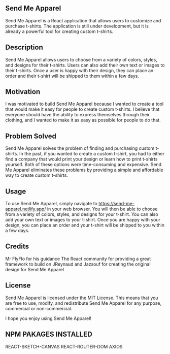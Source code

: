 ## Send Me Apparel

Send Me Apparel is a React application that allows users to customize and purchase t-shirts. The application is still under development, but it is already a powerful tool for creating custom t-shirts.

## Description

Send Me Apparel allows users to choose from a variety of colors, styles, and designs for their t-shirts. Users can also add their own text or images to their t-shirts. Once a user is happy with their design, they can place an order and their t-shirt will be shipped to them within a few days.

## Motivation

I was motivated to build Send Me Apparel because I wanted to create a tool that would make it easy for people to create custom t-shirts. I believe that everyone should have the ability to express themselves through their clothing, and I wanted to make it as easy as possible for people to do that.

## Problem Solved

Send Me Apparel solves the problem of finding and purchasing custom t-shirts. In the past, if you wanted to create a custom t-shirt, you had to either find a company that would print your design or learn how to print t-shirts yourself. Both of these options were time-consuming and expensive. Send Me Apparel eliminates these problems by providing a simple and affordable way to create custom t-shirts.

## Usage

To use Send Me Apparel, simply navigate to https://send-me-apparel.netlify.app/ in your web browser. You will then be able to choose from a variety of colors, styles, and designs for your t-shirt. You can also add your own text or images to your t-shirt. Once you are happy with your design, you can place an order and your t-shirt will be shipped to you within a few days.

## Credits

Mr FlyFlo for his guidance
The React community for providing a great framework to build on
JReynaud and Jazsouf for creating the original design for Send Me Apparel

## License

Send Me Apparel is licensed under the MIT License. This means that you are free to use, modify, and redistribute Send Me Apparel for any purpose, commercial or non-commercial.

I hope you enjoy using Send Me Apparel!

## NPM PAKAGES INSTALLED

REACT-SKETCH-CANVAS
REACT-ROUTER-DOM
AXIOS
